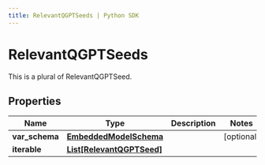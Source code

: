 ```yaml
---
title: RelevantQGPTSeeds | Python SDK
---
```


# RelevantQGPTSeeds

This is a plural of RelevantQGPTSeed.

## Properties

Name | Type | Description | Notes
------------ | ------------- | ------------- | -------------
**var_schema** | [**EmbeddedModelSchema**](EmbeddedModelSchema) |  | [optional] 
**iterable** | [**List[RelevantQGPTSeed]**](RelevantQGPTSeed) |  | 


